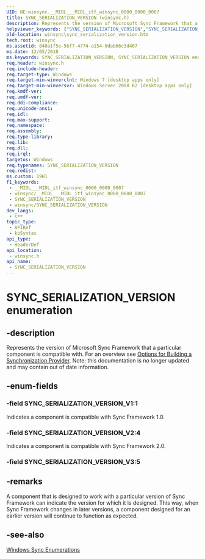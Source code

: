 ```yaml
---
UID: NE:winsync.__MIDL___MIDL_itf_winsync_0000_0000_0007
title: SYNC_SERIALIZATION_VERSION (winsync.h)
description: Represents the version of Microsoft Sync Framework that a particular component is compatible with.
helpviewer_keywords: ["SYNC_SERIALIZATION_VERSION","SYNC_SERIALIZATION_VERSION enumeration [Windows Sync]","SYNC_SERIALIZATION_VERSION_V1","SYNC_SERIALIZATION_VERSION_V2","winsync.sync_serialization_version","winsync/SYNC_SERIALIZATION_VERSION","winsync/SYNC_SERIALIZATION_VERSION_V1","winsync/SYNC_SERIALIZATION_VERSION_V2"]
old-location: winsync\sync_serialization_version.htm
tech.root: winsync
ms.assetid: 840a1f5e-56f7-4774-a154-0dab66c3d407
ms.date: 12/05/2018
ms.keywords: SYNC_SERIALIZATION_VERSION, SYNC_SERIALIZATION_VERSION enumeration [Windows Sync], SYNC_SERIALIZATION_VERSION_V1, SYNC_SERIALIZATION_VERSION_V2, winsync.sync_serialization_version, winsync/SYNC_SERIALIZATION_VERSION, winsync/SYNC_SERIALIZATION_VERSION_V1, winsync/SYNC_SERIALIZATION_VERSION_V2
req.header: winsync.h
req.include-header: 
req.target-type: Windows
req.target-min-winverclnt: Windows 7 [desktop apps only]
req.target-min-winversvr: Windows Server 2008 R2 [desktop apps only]
req.kmdf-ver: 
req.umdf-ver: 
req.ddi-compliance: 
req.unicode-ansi: 
req.idl: 
req.max-support: 
req.namespace: 
req.assembly: 
req.type-library: 
req.lib: 
req.dll: 
req.irql: 
targetos: Windows
req.typenames: SYNC_SERIALIZATION_VERSION
req.redist: 
ms.custom: 19H1
f1_keywords:
 - __MIDL___MIDL_itf_winsync_0000_0000_0007
 - winsync/__MIDL___MIDL_itf_winsync_0000_0000_0007
 - SYNC_SERIALIZATION_VERSION
 - winsync/SYNC_SERIALIZATION_VERSION
dev_langs:
 - c++
topic_type:
 - APIRef
 - kbSyntax
api_type:
 - HeaderDef
api_location:
 - winsync.h
api_name:
 - SYNC_SERIALIZATION_VERSION
---
```


# SYNC_SERIALIZATION_VERSION enumeration


## -description

Represents the version of Microsoft Sync Framework that a particular component is compatible with. For an overview see <a href="/previous-versions/windows/desktop/winsync/options-for-building-a-synchronization-provider">Options for Building a Synchronization Provider</a>. Note: this documentation is no longer updated and may contain out of date information.

## -enum-fields

### -field SYNC_SERIALIZATION_VERSION_V1:1

Indicates a component is compatible with Sync Framework 1.0.

### -field SYNC_SERIALIZATION_VERSION_V2:4

Indicates a component is compatible with Sync Framework 2.0.

### -field SYNC_SERIALIZATION_VERSION_V3:5

## -remarks

A component that is designed to work with a particular version of Sync Framework can indicate the version for which it is designed. This way, when Sync Framework changes in later versions, a component designed for an earlier version will continue to function as expected.

## -see-also

<a href="/previous-versions/windows/desktop/winsync/windows-sync-enumerations">Windows Sync Enumerations</a>
